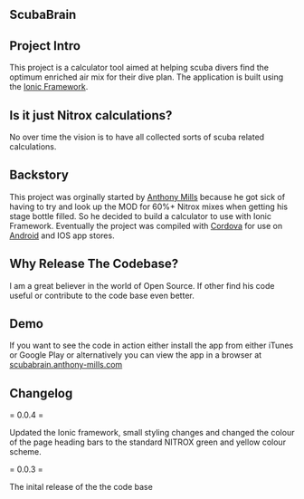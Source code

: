 ## ScubaBrain ##

## Project Intro

This project is a calculator tool aimed at helping scuba divers find the optimum enriched air mix for their dive plan. The application is built using the [Ionic Framework](http://ionicframework.com/).

## Is it just Nitrox calculations?

No over time the vision is to have all collected sorts of scuba related calculations.

## Backstory

This project was orginally started by [Anthony Mills](http://www.anthony-mills) because he got sick of having to try and look up the MOD for 60%+ Nitrox mixes when getting his stage bottle filled. So he decided to build a calculator to use with Ionic Framework. Eventually the project was compiled with [Cordova](http://cordova.apache.org/) for use on [Android](https://play.google.com/store/apps/details?id=com.anthony_mills.scubabrain) and IOS app stores.

## Why Release The Codebase?

I am a great believer in the world of Open Source. If other find his code useful or contribute to the code base even better.

## Demo

If you want to see the code in action either install the app from either iTunes or Google Play or alternatively you can view the app in a browser at [scubabrain.anthony-mills.com](https://scubabrain.anthony-mills.com)

## Changelog

= 0.0.4 =

Updated the Ionic framework, small styling changes and changed the colour of the page heading bars to the standard NITROX green and yellow colour scheme.

= 0.0.3 = 

The inital release of the the code base
